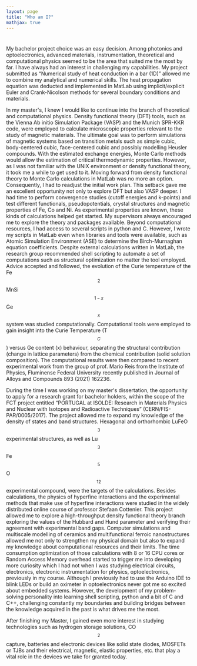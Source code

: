 ```yaml
---
layout: page
title: "Who am I?"
mathjax: true
---
```


# 

My bachelor project choice was an easy decision. Among photonics and optoelectronics, advanced materials, instrumentation, theoretical and computational physics seemed to be the area that suited me the most by far. I have always had an interest in challenging my capabilities. My project submitted as “Numerical study of heat conduction in a bar (1D)” allowed me to combine my analytical and numerical skills. The heat propagation equation was deducted and implemented in MatLab using implicit/explicit Euler and Crank-Nicolson methods for several boundary conditions and materials.

In my master's, I knew I would like to continue into the branch of theoretical and computational physics. Density functional theory (DFT) tools, such as the Vienna Ab initio Simulation Package (VASP) and the Munich SPR-KKR code, were employed to calculate microscopic properties relevant to the study of magnetic materials. The ultimate goal was to perform simulations of magnetic systems based on transition metals such as simple cubic, body-centered cubic, face-centered cubic and possibly modelling Heusler compounds. With the estimated exchange energies, Monte Carlo methods would allow the estimation of critical thermodynamic properties. However, as I was not familiar with the UNIX environment or density functional theory, it took me a while to get used to it. Moving forward from density functional theory to Monte Carlo calculations in MatLab was no more an option. Consequently, I had to readjust the initial work plan. This setback gave me an excellent opportunity not only to explore DFT but also VASP deeper. I had time to perform convergence studies (cutoff energies and k-points) and test different functionals, pseudopotentials, crystal structures and magnetic properties of Fe, Co and Ni. As experimental properties are known, these kinds of calculations helped get started. My supervisors always encouraged me to explore the theory and packages available. Beyond computational resources, I had access to several scripts in python and C. However, I wrote my scripts in MatLab even when libraries and tools were available, such as Atomic Simulation Environment (ASE) to determine the Birch-Murnaghan equation coefficients. Despite external calculations written in MatLab, the research group recommended shell scripting to automate a set of computations such as structural optimization no matter the tool employed. Advice accepted and followed, the evolution of the Curie temperature of the Fe$$_2$$MnSi$$_{1-x}$$Ge$$_x$$ system was studied computationally. Computational tools were employed to gain insight into the Curie Temperature (T$$_{C}$$) versus Ge content (x) behaviour, separating the structural contribution (change in lattice parameters) from the chemical contribution (solid solution composition). The computational results were then compared to recent experimental work from the group of prof. Mario Reis from the Institute of Physics, Fluminense Federal University recently published in Journal of Alloys and Compounds 893 (2021) 162236.

During the time I was working on my master's dissertation, the opportunity to apply for a research grant for bachelor holders, within the scope of the FCT project entitled “PORTUGAL at ISOLDE: Research in Materials Physics and Nuclear with Isotopes and Radioactive Techniques” (CERN/FIS-PAR/0005/2017). The project allowed me to expand my knowledge of the density of states and band structures. Hexagonal and orthorhombic LuFeO$$_3$$ experimental structures, as well as Lu$$_3$$Fe$$_5$$O$$_{12}$$ experimental compound, were the targets of the calculations. Besides calculations, the physics of hyperfine interactions and the experimental methods that make use of hyperfine interactions were studied in the widely distributed online course of professor Stefaan Cottenier. This project allowed me to explore a high-throughput density functional theory branch exploring the values of the Hubbard and Hund parameter and verifying their agreement with experimental band gaps.
Computer simulations and multiscale modelling of ceramics and multifunctional ferroic nanostructures allowed me not only to strengthen my physical domain but also to expand my knowledge about computational resources and their limits. The time consumption optimization of those calculations with 8 or 16 CPU cores or Random Access Memory overhead started to trigger me into developing more curiosity which I had not when I was studying electrical circuits, electronics, electronic instrumentation for physics, optoelectronics, previously in my course. Although I previously had to use the Arduino IDE to blink LEDs or build an oximeter in optoelectronics never got me so excited about embedded systems. However, the development of my problem-solving personality into learning shell scripting, python and a bit of C and C++, challenging constantly my boundaries and building bridges between the knowledge acquired in the past is what drives me the most.

After finishing my Master, I gained even more interest in studying technologies such as hydrogen storage solutions, CO$$_2$$ capture, batteries and electronic devices like solid state diodes, MOSFETs or TJBs and their electrical, magnetic, elastic properties, etc. that play a vital role in the devices we take for granted today.

